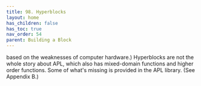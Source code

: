 ```yaml
---
title: 98. Hyperblocks
layout: home
has_children: false
has_toc: true
nav_order: 54
parent: Building a Block
---
```


based on the weaknesses of computer hardware.) Hyperblocks are not the
whole story about APL, which also has mixed-domain functions and higher
order functions. Some of what's missing is provided in the APL library.
(See Appendix B.)

